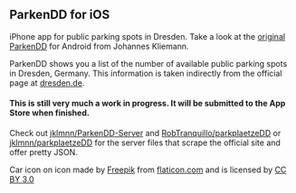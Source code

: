 ## ParkenDD for iOS

iPhone app for public parking spots in Dresden. Take a look at the [original ParkenDD](https://github.com/jklmnn/ParkenDD) for Android from Johannes Kliemann.

ParkenDD shows you a list of the number of available public parking spots in Dresden, Germany. This information is taken indirectly from the official page at [dresden.de](http://www.dresden.de/freie-parkplaetze/).

#### This is still very much a work in progress. It will be submitted to the App Store when finished.

Check out [jklmnn/ParkenDD-Server](https://github.com/jklmnn/ParkenDD-Server) and [RobTranquillo/parkplaetzeDD](https://github.com/RobTranquillo/parkplaetzeDD) or [jklmnn/parkplaetzeDD](https://github.com/jklmnn/parkplaetzeDD) for the server files that scrape the official site and offer pretty JSON.

Car icon on icon made by [Freepik](http://www.freepik.com) from [flaticon.com](http://www.flaticon.com) and is licensed by [CC BY 3.0](http://creativecommons.org/licenses/by/3.0/)

